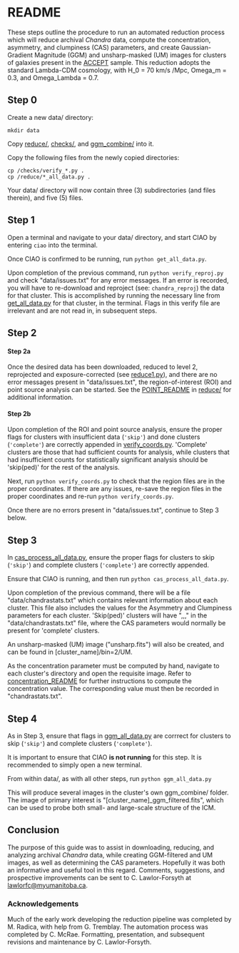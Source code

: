 # README #

These steps outline the procedure to run an automated reduction process which will reduce archival *Chandra* data, compute the concentration, asymmetry, and clumpiness (CAS) parameters, and create Gaussian-Gradient Magnitude (GGM) and unsharp-masked (UM) images for clusters of galaxies present in the [ACCEPT](https://web.pa.msu.edu/astro/MC2/accept/) sample. This reduction adopts the standard Lambda-CDM cosmology, with H_0 = 70 km/s /Mpc, Omega_m = 0.3, and Omega_Lambda = 0.7.

## Step 0 ##

Create a new data/ directory:
```
mkdir data
```
Copy [reduce/](reduce), [checks/](checks), and [ggm_combine/](ggm_combine) into it.

Copy the following files from the newly copied directories:
```
cp /checks/verify_*.py .
cp /reduce/*_all_data.py .
```

Your data/ directory will now contain three (3) subdirectories (and files therein), and five (5) files.

## Step 1 ##

Open a terminal and navigate to your data/ directory, and start CIAO by entering `ciao` into the terminal.

Once CIAO is confirmed to be running, run `python get_all_data.py`.

Upon completion of the previous command, run `python verify_reproj.py` and check "data/issues.txt" for any error messages. If an error is recorded, you will have to re-download and reproject (see: `chandra_reproj`) the data for that cluster. This is accomplished by running the necessary line from [get_all_data.py](reduce/get_all_data.py) for that cluster, in the terminal. Flags in this verify file are irrelevant and are not read in, in subsequent steps.

## Step 2 ##

#### Step 2a ####

Once the desired data has been downloaded, reduced to level 2, reprojected and exposure-corrected (see [reduce1.py](reduce/reduce1.py)), and there are no error messages present in "data/issues.txt", the region-of-interest (ROI) and point source analysis can be started. See the [POINT_README](reduce/POINT_README.md) in [reduce/](reduce) for additional information.

#### Step 2b ####

Upon completion of the ROI and point source analysis, ensure the proper flags for clusters with insufficient data (`'skip'`) and done clusters (`'complete'`) are correctly appended in [verify_coords.py](checks/verify_coords.py). 'Complete' clusters are those that had sufficient counts for analysis, while clusters that had insufficient counts for statistically significant analysis should be 'skip(ped)' for the rest of the analysis.

Next, run `python verify_coords.py` to check that the region files are in the proper coordinates. If there are any issues, re-save the region files in the proper coordinates and re-run `python verify_coords.py`.

Once there are no errors present in "data/issues.txt", continue to Step 3 below.

## Step 3 ##

In [cas_process_all_data.py](reduce/cas_process_all_data.py), ensure the proper flags for clusters to skip (`'skip'`) and complete clusters (`'complete'`) are correctly appended.

Ensure that CIAO is running, and then run `python cas_process_all_data.py`.

Upon completion of the previous command, there will be a file "data/chandrastats.txt" which contains relevant information about each cluster. This file also includes the values for the Asymmetry and Clumpiness parameters for each cluster. 'Skip(ped)' clusters will have ",,," in the "data/chandrastats.txt" file, where the CAS parameters would normally be present for 'complete' clusters.

An unsharp-masked (UM) image ("unsharp.fits") will also be created, and can be found in [cluster_name]/bin=2/UM.

As the concentration parameter must be computed by hand, navigate to each cluster's directory and open the requisite image. Refer to [concentration_README](reduce/concentration_README.md) for further instructions to compute the concentration value. The corresponding value must then be recorded in "chandrastats.txt".

## Step 4 ##

As in Step 3, ensure that flags in [ggm_all_data.py](reduce/ggm_all_data.py) are corrrect for clusters to skip (`'skip'`) and complete clusters (`'complete'`).

It is important to ensure that CIAO **is not running** for this step. It is recommended to simply open a new terminal.

From within data/, as with all other steps, run `python ggm_all_data.py`

This will produce several images in the cluster's own ggm_combine/ folder. The image of primary interest is "[cluster_name]\_ggm\_filtered.fits", which can be used to probe both small- and large-scale structure of the ICM.

## Conclusion ##

The purpose of this guide was to assist in downloading, reducing, and analyzing archival *Chandra* data, while creating GGM-filtered and UM images, as well as determining the CAS parameters. Hopefully it was both an informative and useful tool in this regard. Comments, suggestions, and prospective improvements can be sent to C. Lawlor-Forsyth at [lawlorfc@myumanitoba.ca](mailto:lawlorfc@myumanitoba.ca).

### Acknowledgements ###
Much of the early work developing the reduction pipeline was completed by M. Radica, with help from G. Tremblay. The automation process was completed by C. McRae. Formatting, presentation, and subsequent revisions and maintenance by C. Lawlor-Forsyth.
